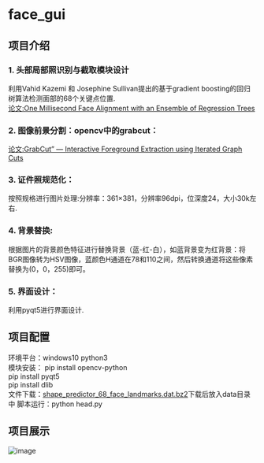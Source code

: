 # face_gui
## 项目介绍 
### 1.	头部局部照识别与截取模块设计
利用Vahid Kazemi 和 Josephine Sullivan提出的基于gradient boosting的回归树算法检测面部的68个关键点位置.</br>
[论文:One Millisecond Face Alignment with an Ensemble of Regression Trees](http://www.nada.kth.se/~vahidk/face_ert.html)
       
### 2.	图像前景分割：opencv中的grabcut：
[论文:GrabCut” — Interactive Foreground Extraction using Iterated Graph Cuts](https://wenku.baidu.com/view/4b8db16a58fafab069dc0292.html)</br>
 
### 3.	证件照规范化：
按照规格进行图片处理:分辨率：361×381，分辨率96dpi，位深度24，大小30k左右.

### 4.	背景替换:
根据图片的背景颜色特征进行替换背景（蓝-红-白），如蓝背景变为红背景：将BGR图像转为HSV图像，蓝颜色H通道在78和110之间，然后转换通道将这些像素替换为(0，0，255)即可。
    
### 5.	界面设计：
利用pyqt5进行界面设计.

 ## 项目配置
 环境平台：windows10 python3</br>
 模块安装：
 pip install opencv-python </br>
 pip install pyqt5 </br>
 pip install dlib </br>
 文件下载：[shape_predictor_68_face_landmarks.dat.bz2](http://dlib.net/files/shape_predictor_68_face_landmarks.dat.bz2)下载后放入data目录中
 脚本运行：python head.py
 
  ## 项目展示
  ![image](https://github.com/kailaisun/face_gui/blob/master/For%20show.png)

